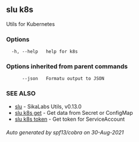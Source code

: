 ## slu k8s

Utils for Kubernetes

### Options

```
  -h, --help   help for k8s
```

### Options inherited from parent commands

```
      --json   Formatu output to JSON
```

### SEE ALSO

* [slu](slu.md)	 - SikaLabs Utils, v0.13.0
* [slu k8s get](slu_k8s_get.md)	 - Get data from Secret or ConfigMap
* [slu k8s token](slu_k8s_token.md)	 - Get token for ServiceAccount

###### Auto generated by spf13/cobra on 30-Aug-2021
